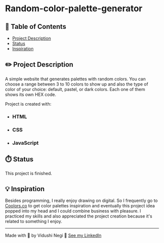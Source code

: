 # Random-color-palette-generator
## 📖 Table of Contents

- [Project Description](#project-description)
- [Status](#status)
- [Inspiration](#inspiration)

## ✏️ Project Description

A simple website that generates palettes with random colors. You can choose a range between 3 to 10 colors to show up and also the type of color of your choice: default, pastel, or dark colors. Each one of them shows its own HEX code.

Project is created with:

- ### HTML

- ### CSS

- ### JavaScript

## ⏱️ Status

This project is finished.

## 💡 Inspiration

Besides programming, I really enjoy drawing on digital. So I frequently go to [Coolors.co](https://coolors.co/) to get color palettes inspiration and eventually this project idea popped into my head and I could combine business with pleasure. I practiced my skills and also appreciated the project creation because it's related to something I enjoy.

---

Made with 💜 by Vidushi Negi 👋 [See my LinkedIn](https://www.linkedin.com/in/vidushi-negi-040885302/)
